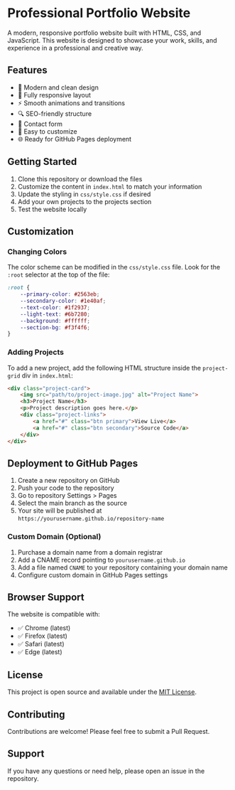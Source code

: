 # Professional Portfolio Website

A modern, responsive portfolio website built with HTML, CSS, and JavaScript. This website is designed to showcase your work, skills, and experience in a professional and creative way.

## Features

- 🎨 Modern and clean design
- 📱 Fully responsive layout
- ⚡ Smooth animations and transitions
- 🔍 SEO-friendly structure
- 📝 Contact form
- 🎯 Easy to customize
- 🌐 Ready for GitHub Pages deployment

## Getting Started

1. Clone this repository or download the files
2. Customize the content in `index.html` to match your information
3. Update the styling in `css/style.css` if desired
4. Add your own projects to the projects section
5. Test the website locally

## Customization

### Changing Colors

The color scheme can be modified in the `css/style.css` file. Look for the `:root` selector at the top of the file:

```css
:root {
    --primary-color: #2563eb;
    --secondary-color: #1e40af;
    --text-color: #1f2937;
    --light-text: #6b7280;
    --background: #ffffff;
    --section-bg: #f3f4f6;
}
```

### Adding Projects

To add a new project, add the following HTML structure inside the `project-grid` div in `index.html`:

```html
<div class="project-card">
    <img src="path/to/project-image.jpg" alt="Project Name">
    <h3>Project Name</h3>
    <p>Project description goes here.</p>
    <div class="project-links">
        <a href="#" class="btn primary">View Live</a>
        <a href="#" class="btn secondary">Source Code</a>
    </div>
</div>
```

## Deployment to GitHub Pages

1. Create a new repository on GitHub
2. Push your code to the repository
3. Go to repository Settings > Pages
4. Select the main branch as the source
5. Your site will be published at `https://yourusername.github.io/repository-name`

### Custom Domain (Optional)

1. Purchase a domain name from a domain registrar
2. Add a CNAME record pointing to `yourusername.github.io`
3. Add a file named `CNAME` to your repository containing your domain name
4. Configure custom domain in GitHub Pages settings

## Browser Support

The website is compatible with:
- ✅ Chrome (latest)
- ✅ Firefox (latest)
- ✅ Safari (latest)
- ✅ Edge (latest)

## License

This project is open source and available under the [MIT License](LICENSE).

## Contributing

Contributions are welcome! Please feel free to submit a Pull Request.

## Support

If you have any questions or need help, please open an issue in the repository. 